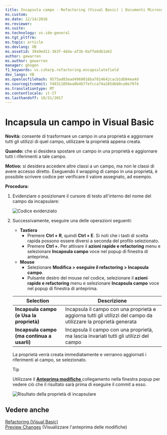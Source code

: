```yaml
---
title: Incapsula campo - Refactoring (Visual Basic) | Documenti Microsoft
ms.custom: 
ms.date: 12/14/2016
ms.reviewer: 
ms.suite: 
ms.technology: vs-ide-general
ms.tgt_pltfrm: 
ms.topic: article
ms.devlang: VB
ms.assetid: 39a9ed11-363f-4dda-af3b-0affe6db1d42
author: gewarren
ms.author: gewarren
manager: ghogen
f1_keywords: vs.csharp.refactoring.encapsulatefield
dev_langs: VB
ms.openlocfilehash: 9575ad83ead4960016ba7814642cacb1db04ea4d
ms.sourcegitcommit: f40311056ea0b4677efcca74a285dbb0ce0e7974
ms.translationtype: MT
ms.contentlocale: it-IT
ms.lasthandoff: 10/31/2017
---
```

# <a name="encapsulate-a-field-in-visual-basic"></a>Incapsula un campo in Visual Basic
**Novità:** consente di trasformare un campo in una proprietà e aggiornare tutti gli utilizzi di quel campo, utilizzare la proprietà appena creata.

**Quando:** che si desidera spostare un campo in una proprietà e aggiornare tutti i riferimenti a tale campo.  

**Motivo:** si desidera accedere altre classi a un campo, ma non le classi di avere accesso diretto.  Eseguendo il wrapping di campo in una proprietà, è possibile scrivere codice per verificare il valore assegnato, ad esempio.

**Procedura:**

1. Evidenziare o posizionare il cursore di testo all'interno del nome del campo da incapsulare:

   ![Codice evidenziato](media/encapsulate_highlight.png)

1. Successivamente, eseguire una delle operazioni seguenti:
   * **Tastiera**
     * Premere **Ctrl + R**, quindi **Ctrl + E**.  Si noti che i tasti di scelta rapida possono essere diversi a seconda del profilo selezionato.
     * Premere **Ctrl +.** Per attivare il **azioni rapide e refactoring** menu e selezionare **Incapsula campo** voce nel popup di finestra di anteprima.
   * **Mouse**
     * Selezionare **Modifica > eseguire il refactoring > Incapsula campo**.
     * Pulsante destro del mouse nel codice, selezionare il **azioni rapide e refactoring** menu e selezionare **Incapsula campo** voce nel popup di finestra di anteprima.

   Selection | Descrizione
   --------- | -----------
   **Incapsula campo (e Usa la proprietà)** | Incapsula il campo con una proprietà e aggiorna tutti gli utilizzi del campo da utilizzare la proprietà generata
   **Incapsula campo (ma continua a usarli)** | Incapsula il campo con una proprietà, ma lascia invariati tutti gli utilizzi del campo

   La proprietà verrà creata immediatamente e verranno aggiornati i riferimenti al campo, se selezionato.

   > [!TIP]
   > Utilizzare il [ **Anteprima modifiche** ](../../ide/preview-changes.md) collegamento nella finestra popup per vedere ciò che il risultato sarà prima di eseguire il commit a esso.

   ![Risultato della proprietà di incapsulare](media/encapsulate_result.png)

## <a name="see-also"></a>Vedere anche  
[Refactoring (Visual Basic)](../refactoring-vb.md)  
[Preview Changes](../../ide/preview-changes.md) (Visualizzare l'anteprima delle modifiche)